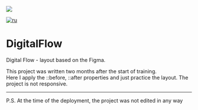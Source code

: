<img src='https://i.ibb.co/17JSJhx/Digital-Flow-Project.jpg' />

[![ru](https://img.shields.io/badge/lang-RU-lightgrey)](https://github.com/ARLebedevIt/DigitalFlow/blob/main/README.md)

# DigitalFlow

Digital Flow - layout based on the Figma.

This project was written two months after the start of training.  
Here I apply the ::before, ::after properties and just practice the layout. The project is not responsive.
____________________________
P.S. At the time of the deployment, the project was not edited in any way
